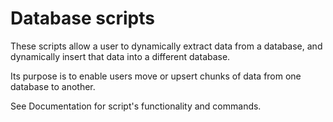 # Database scripts
These scripts allow a user to dynamically extract data from a database, and
dynamically insert that data into a different database.

Its purpose is to enable users move or upsert chunks of data from one database to another.

See Documentation for script's functionality and commands.
